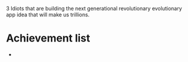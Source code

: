 3 Idiots that are building the next generational revolutionary evolutionary app idea that will make us trillions.

<script>alert(69)</script>



<h1>Achievement list</h1>

- 
